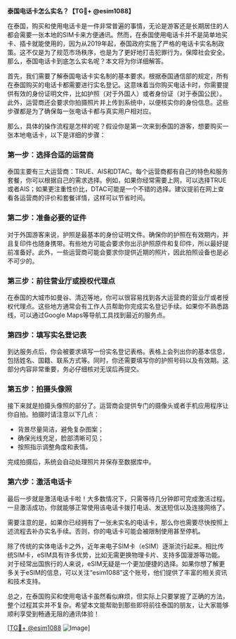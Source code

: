 **泰国电话卡怎么实名？【TG💪+ @esim1088】**

在泰国，购买和使用电话卡是一件非常普遍的事情，无论是游客还是长期居住的人都会需要一张本地的SIM卡来方便通讯。然而，在泰国使用电话卡并不是简单地买卡、插卡就能使用的，因为从2019年起，泰国政府实施了严格的电话卡实名制政策。这不仅是为了规范市场秩序，也是为了更好地打击犯罪行为，保障社会安全。那么，泰国电话卡到底怎么实名呢？本文将为你详细解答。

首先，我们需要了解泰国电话卡实名制的基本要求。根据泰国通信部的规定，所有在泰国购买的电话卡都需要进行实名登记。这意味着当你购买电话卡时，你需要提供有效的身份证明文件，比如护照（对于外国人）或者身份证（对于泰国公民）。此外，运营商还会要求你拍摄照片并上传到系统中，以便核实你的身份信息。这些步骤都是为了确保每一张电话卡都与真实用户相对应。

那么，具体的操作流程是怎样的呢？假设你是第一次来到泰国的游客，想要购买一张本地电话卡，以下是详细的步骤：

### 第一步：选择合适的运营商

泰国主要有三大运营商：TRUE、AIS和DTAC。每个运营商都有自己的特色和服务套餐，你可以根据自己的需求选择。例如，如果你经常需要上网，可以选择TRUE或者AIS；如果更注重性价比，DTAC可能是一个不错的选择。建议提前在网上查看各运营商的评价和套餐详情，这样可以节省时间。

### 第二步：准备必要的证件

对于外国游客来说，护照是最基本的身份证明文件。确保你的护照在有效期内，并且复印件也随身携带。有些地方可能会要求你出示护照原件和复印件，所以最好提前准备好。此外，一些运营商可能会要求你提供近期的照片，因此拍照设备也是必不可少的。

### 第三步：前往营业厅或授权代理点

在泰国的大城市如曼谷、清迈等地，你可以很容易找到各大运营商的营业厅或者授权代理点。这些地方通常会有工作人员帮助你完成实名登记手续。如果你不熟悉路线，可以通过Google Maps等导航工具找到最近的服务点。

### 第四步：填写实名登记表

到达服务点后，你会被要求填写一份实名登记表格。表格上会列出你的基本信息，包括姓名、国籍、联系方式等。同时，你还需要填写你的护照号码以及有效期。这部分内容非常重要，务必仔细核对无误后再提交。

### 第五步：拍摄头像照

接下来就是拍摄头像照的部分了。运营商会提供专门的摄像头或者手机应用程序让你自拍。拍摄时请注意以下几点：
- 背景尽量简洁，避免复杂图案；
- 确保光线充足，脸部清晰可见；
- 按照指示调整角度和表情。

完成拍摄后，系统会自动处理照片并保存至数据库中。

### 第六步：激活电话卡

最后一步就是激活电话卡啦！大多数情况下，只需等待几分钟即可完成激活过程。一旦激活成功，你就能够正常使用该电话卡拨打电话、发送短信以及连接网络了。

需要注意的是，如果你已经拥有了一张未实名的电话卡，那么你也需要尽快按照上述流程去补办实名手续。否则，你的电话卡可能会被限制使用甚至停机。

除了传统的实体电话卡之外，近年来电子SIM卡（eSIM）逐渐流行起来。相比传统SIM卡，eSIM具有许多优势，比如无需更换物理卡片、支持多国漫游等功能。对于经常出国旅行的人来说，eSIM无疑是一个更加便捷的选择。如果你想了解更多关于eSIM的信息，可以关注“esim1088”这个账号，他们提供了丰富的相关资讯和技术支持。

总之，在泰国购买和使用电话卡虽然看似麻烦，但实际上只要掌握了正确的方法，整个过程其实并不复杂。希望本文能帮助到那些即将前往泰国的朋友，让大家能够顺利享受到畅通无阻的通讯体验！

[[TG💪+ @esim1088](https://t.me/s/esim1088) ![Image](https://i.postimg.cc/4NQfJmqS/Snipaste-2025-05-13-00-14-12.png)]